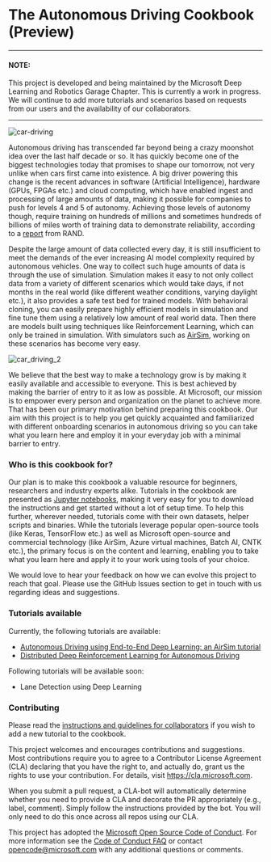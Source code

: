 # The Autonomous Driving Cookbook (Preview)



------

#### **NOTE:**

This project is developed and being maintained by the Microsoft Deep Learning and Robotics Garage Chapter. This is currently a work in progress. We will continue to add more tutorials and scenarios based on requests from our users and the availability of our collaborators.

------

![car-driving](AirSimE2EDeepLearning/car_driving.gif)

Autonomous driving has transcended far beyond being a crazy moonshot idea over the last half decade or so. It has quickly become one of the biggest technologies today that promises to shape our tomorrow, not very unlike when cars first came into existence. A big driver powering this change is the recent advances in software (Artificial Intelligence), hardware (GPUs, FPGAs etc.) and cloud computing, which have enabled ingest and processing of large amounts of data, making it possible for companies to push for levels 4 and 5 of autonomy. Achieving those levels of autonomy though, require training on hundreds of millions and sometimes hundreds of billions of miles worth of training data to demonstrate reliability, according to a [report](https://www.rand.org/pubs/research_reports/RR1478.html) from RAND.

Despite the large amount of data collected every day, it is still insufficient to meet the demands of the ever increasing AI model complexity required by autonomous vehicles. One way to collect such huge amounts of data is through the use of simulation. Simulation makes it easy to not only collect data from a variety of different scenarios which would take days, if not months in the real world (like different weather conditions, varying daylight etc.), it also provides a safe test bed for trained models. With behavioral cloning, you can easily prepare highly efficient models in simulation and fine tune them using a relatively low amount of real world data. Then there are models built using techniques like Reinforcement Learning, which can only be trained in simulation. With simulators such as [AirSim](https://github.com/Microsoft/AirSim), working on these scenarios has become very easy.

![car_driving_2](DistributedRL/car_driving_2.gif)

We believe that the best way to make a technology grow is by making it easily available and accessible to everyone. This is best achieved by making the barrier of entry to it as low as possible. At Microsoft, our mission is to empower every person and organization on the planet to achieve more. That has been our primary motivation behind preparing this cookbook. Our aim with this project is to help you get quickly acquainted and familiarized with different onboarding scenarios in autonomous driving so you can take what you learn here and employ it in your everyday job with a minimal barrier to entry.

### Who is this cookbook for?

Our plan is to make this cookbook a valuable resource for beginners, researchers and industry experts alike. Tutorials in the cookbook are presented as [Jupyter notebooks](http://jupyter-notebook-beginner-guide.readthedocs.io/en/latest/what_is_jupyter.html), making it very easy for you to download the instructions and get started without a lot of setup time. To help this further, wherever needed, tutorials come with their own datasets, helper scripts and binaries. While the tutorials leverage popular open-source tools (like Keras, TensorFlow etc.) as well as Microsoft open-source and commercial technology (like AirSim, Azure virtual machines, Batch AI, CNTK etc.), the primary focus is on the content and learning, enabling you to take what you learn here and apply it to your work using tools of your choice.  

We would love to hear your feedback on how we can evolve this project to reach that goal. Please use the GitHub Issues section to get in touch with us regarding ideas and suggestions.

### Tutorials available

Currently, the following tutorials are available:

- [Autonomous Driving using End-to-End Deep Learning: an AirSim tutorial](./AirSimE2EDeepLearning/)
- [Distributed Deep Reinforcement Learning for Autonomous Driving](./DistributedRL/)

Following tutorials will be available soon:

- Lane Detection using Deep Learning

### Contributing

Please read the [instructions and guidelines for collaborators](https://github.com/Microsoft/AutonomousDrivingCookbook/blob/master/CONTRIBUTING.md) if you wish to add a new tutorial to the cookbook. 

This project welcomes and encourages contributions and suggestions.  Most contributions require you to agree to a Contributor License Agreement (CLA) declaring that you have the right to, and actually do, grant us the rights to use your contribution. For details, visit https://cla.microsoft.com.

When you submit a pull request, a CLA-bot will automatically determine whether you need to provide a CLA and decorate the PR appropriately (e.g., label, comment). Simply follow the instructions provided by the bot. You will only need to do this once across all repos using our CLA.

This project has adopted the [Microsoft Open Source Code of Conduct](https://opensource.microsoft.com/codeofconduct/). For more information see the [Code of Conduct FAQ](https://opensource.microsoft.com/codeofconduct/faq/) or contact [opencode@microsoft.com](mailto:opencode@microsoft.com) with any additional questions or comments.
